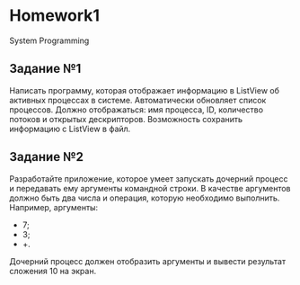 # Homework1
System Programming
## Задание №1
Написать программу, которая отображает информацию в ListView об активных процессах в системе. Автоматически обновляет список процессов. Должно отображаться: имя процесса, ID, количество потоков и открытых дескрипторов. Возможность сохранить информацию с ListView в файл.
## Задание №2
Разработайте приложение, которое умеет запускать дочерний процесс и передавать ему аргументы командной строки. В качестве аргументов должно быть два числа и операция, которую необходимо выполнить. 
Например, аргументы: 
- 7; 
- 3; 
- +.

Дочерний процесс должен отобразить аргументы и вывести результат сложения 10 на экран.
